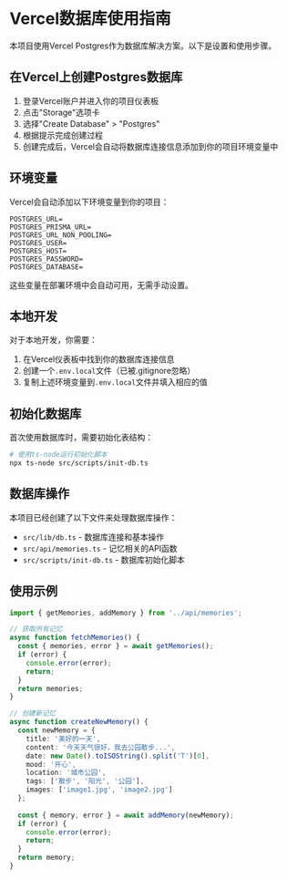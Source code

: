 # Vercel数据库使用指南

本项目使用Vercel Postgres作为数据库解决方案。以下是设置和使用步骤。

## 在Vercel上创建Postgres数据库

1. 登录Vercel账户并进入你的项目仪表板
2. 点击"Storage"选项卡
3. 选择"Create Database" > "Postgres"
4. 根据提示完成创建过程
5. 创建完成后，Vercel会自动将数据库连接信息添加到你的项目环境变量中

## 环境变量

Vercel会自动添加以下环境变量到你的项目：

```
POSTGRES_URL=
POSTGRES_PRISMA_URL=
POSTGRES_URL_NON_POOLING=
POSTGRES_USER=
POSTGRES_HOST=
POSTGRES_PASSWORD=
POSTGRES_DATABASE=
```

这些变量在部署环境中会自动可用，无需手动设置。

## 本地开发

对于本地开发，你需要：

1. 在Vercel仪表板中找到你的数据库连接信息
2. 创建一个`.env.local`文件（已被.gitignore忽略）
3. 复制上述环境变量到`.env.local`文件并填入相应的值

## 初始化数据库

首次使用数据库时，需要初始化表结构：

```bash
# 使用ts-node运行初始化脚本
npx ts-node src/scripts/init-db.ts
```

## 数据库操作

本项目已经创建了以下文件来处理数据库操作：

- `src/lib/db.ts` - 数据库连接和基本操作
- `src/api/memories.ts` - 记忆相关的API函数
- `src/scripts/init-db.ts` - 数据库初始化脚本

## 使用示例

```typescript
import { getMemories, addMemory } from '../api/memories';

// 获取所有记忆
async function fetchMemories() {
  const { memories, error } = await getMemories();
  if (error) {
    console.error(error);
    return;
  }
  return memories;
}

// 创建新记忆
async function createNewMemory() {
  const newMemory = {
    title: '美好的一天',
    content: '今天天气很好，我去公园散步...',
    date: new Date().toISOString().split('T')[0],
    mood: '开心',
    location: '城市公园',
    tags: ['散步', '阳光', '公园'],
    images: ['image1.jpg', 'image2.jpg']
  };
  
  const { memory, error } = await addMemory(newMemory);
  if (error) {
    console.error(error);
    return;
  }
  return memory;
}
``` 